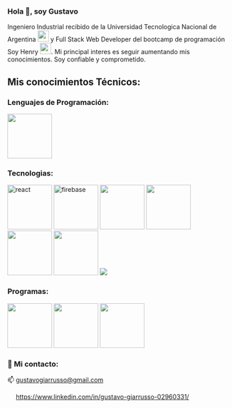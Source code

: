 ### Hola 👋, soy Gustavo
Ingeniero Industrial recibido de la Universidad Tecnologica Nacional de Argentina <img width="25" height="25" src="https://upload.wikimedia.org/wikipedia/commons/6/67/UTN_logo.jpg"> y Full Stack Web Developer del bootcamp de programación Soy Henry <img width="25" height="25" src="https://encrypted-tbn0.gstatic.com/images?q=tbn:ANd9GcQjlnjnxlQufHJqu555uq7HkcA35Z9sNDN5HMN7CZTyIQ&s">. Mi principal interes es seguir aumentando mis conocimientos. Soy confiable y comprometido.

## Mis conocimientos Técnicos:

### Lenguajes de Programación:
  <img width="100" height="100" src="https://www.freepnglogos.com/uploads/javascript/javascript-web-development-for-app-mobile-4.png">
                          
                          
### Tecnologias:

<img widht="100" height="100"  alt= "react" src="https://sigdeletras.com/images/blog/202004_react_leaflet/react.png"> <img width="100" height="100" alt="firebase" src="https://keytotech.com/wp-content/uploads/2019/05/firebase.png"> <img width="100" height="100" src="https://e7.pngegg.com/pngimages/353/697/png-clipart-node-js-javascript-front-and-back-ends-computer-software-others-miscellaneous-angle-thumbnail.png"> <img width="100" height="100" src="https://upload.wikimedia.org/wikipedia/commons/4/49/Redux.png"> <img width="100" height="100" src="https://github.githubassets.com/images/modules/logos_page/GitHub-Mark.png"> <img width="100" height="100" src="https://w7.pngwing.com/pngs/358/849/png-transparent-postgresql-database-logo-database-symbol-blue-text-logo-thumbnail.png"> <img src="https://encrypted-tbn0.gstatic.com/images?q=tbn:ANd9GcTKNHB92ePWEQU3819p7mfFS23ru7Pmr73MWlw5rKk&s">



### Programas:
<img width="100" height="100" src="https://github.githubassets.com/images/modules/logos_page/GitHub-Mark.png"> <img width="100" height="100" src="https://w7.pngwing.com/pngs/905/947/png-transparent-microsoft-visual-studio-code-alt-macos-bigsur-icon-thumbnail.png"> <img widt="100" height="100" src="https://cdn.dribbble.com/users/540920/screenshots/2355118/trello.png">



### 💬 Mi contacto:

📫   gustavogiarrusso@gmail.com

<img width="15" height="15" src="https://encrypted-tbn0.gstatic.com/images?q=tbn:ANd9GcQNe9PDJQA4i-NFiWPY9VrOTyeJhO0v96u57g&usqp=CAU"> https://www.linkedin.com/in/gustavo-giarrusso-02960331/

<!--
**gustavogia/gustavogia** is a ✨ _special_ ✨ repository because its `README.md` (this file) appears on your GitHub profile.


Here are some ideas to get you started:

- 🔭 I’m currently working on ...
- 🌱 I’m currently learning ...
- 👯 I’m looking to collaborate on ...
- 🤔 I’m looking for help with ...
- 💬 Ask me about ...
- 📫 How to reach me: ...
- 😄 Pronouns: ...
- ⚡ Fun fact: ...
-->

